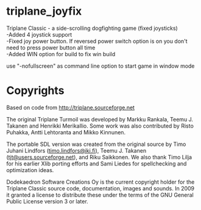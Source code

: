 # triplane_joyfix
Triplane Classic - a side-scrolling dogfighting game (fixed joysticks)<br/>
-Added 4 joystick support<br>
-Fixed joy power button. If reversed power switch option is on you don't need to press power button all time<br/>
-Added WIN option for build to fix win build<br/>

use "-nofullscreen" as command line option to start game in window mode

Copyrights
==========

Based on code from http://triplane.sourceforge.net

The original Triplane Turmoil was developed by Markku Rankala, Teemu
J. Takanen and Henrikki Merikallio. Some work was also contributed by
Risto Puhakka, Antti Lehtoranta and Mikko Kinnunen. 

The portable SDL version was created from the original source by Timo
Juhani Lindfors (timo.lindfors@iki.fi), Teemu J. Takanen
(tjt@users.sourceforge.net), and Riku Saikkonen. We also thank Timo Lilja
for his earlier Xlib porting efforts and Sami Liedes for
spellchecking and optimization ideas.

Dodekaedron Software Creations Oy is the current copyright holder for
the Triplane Classic source code, documentation, images and sounds. In
2009 it granted a license to distribute these under the terms of the
GNU General Public License version 3 or later.
 

